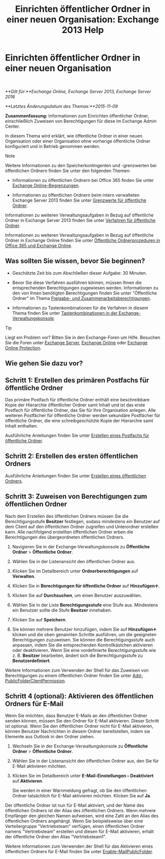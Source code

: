 ﻿---
title: 'Einrichten öffentlicher Ordner in einer neuen Organisation: Exchange 2013 Help'
TOCTitle: Einrichten öffentlicher Ordner in einer neuen Organisation
ms:assetid: 7b419906-8977-47f0-8687-a87911b5ebec
ms:mtpsurl: https://technet.microsoft.com/de-de/library/JJ651147(v=EXCHG.150)
ms:contentKeyID: 50476003
ms.date: 04/24/2018
mtps_version: v=EXCHG.150
ms.translationtype: HT
---

# Einrichten öffentlicher Ordner in einer neuen Organisation

 

_**Gilt für:**Exchange Online, Exchange Server 2013, Exchange Server 2016_

_**Letztes Änderungsdatum des Themas:**2015-11-09_

**Zusammenfassung:** Informationen zum Einrichten öffentlicher Ordner, einschließlich Zuweisen von Berechtigungen für diese im Exchange Admin Center.

In diesem Thema wird erklärt, wie öffentliche Ordner in einer neuen Organisation oder einer Organisation ohne vorherige öffentliche Ordner konfiguriert und in Betrieb genommen werden.


> [!NOTE]
> Weitere Informationen zu den Speicherkontingenten und -grenzwerten bei öffentlichen Ordnern finden Sie unter den folgenden Themen: 
> <UL>
> <LI>
> <P>Informationen zu öffentlichen Ordnern bei Office 365 finden Sie unter <A href="https://go.microsoft.com/fwlink/?linkid=391188">Exchange Online-Begrenzungen</A>.</P>
> <LI>
> <P>Informationen zu öffentlichen Ordnern beim intern verwalteten Exchange Server 2013 finden Sie unter <A href="limits-for-public-folders-exchange-2013-help.md">Grenzwerte für öffentliche Ordner</A>.</P></LI></UL>



Informationen zu weiteren Verwaltungsaufgaben in Bezug auf öffentliche Ordner in Exchange Server 2013 finden Sie unter [Verfahren für öffentliche Ordner](public-folder-procedures-exchange-2013-help.md).

Informationen zu weiteren Verwaltungsaufgaben in Bezug auf öffentliche Ordner in Exchange Online finden Sie unter [Öffentliche Ordnerprozeduren in Office 365 und Exchange Online](https://technet.microsoft.com/de-de/library/jj966272\(v=exchg.150\)).

## Was sollten Sie wissen, bevor Sie beginnen?

  - Geschätzte Zeit bis zum Abschließen dieser Aufgabe: 30 Minuten.

  - Bevor Sie diese Verfahren ausführen können, müssen Ihnen die entsprechenden Berechtigungen zugewiesen werden. Informationen zu den von Ihnen benötigten Berechtigungen finden Sie unter "Öffentliche Ordner" im Thema [Freigabe- und Zusammenarbeitsberechtigungen](sharing-and-collaboration-permissions-exchange-2013-help.md).

  - Informationen zu Tastenkombinationen für die Verfahren in diesem Thema finden Sie unter [Tastenkombinationen in der Exchange-Verwaltungskonsole](keyboard-shortcuts-in-the-exchange-admin-center-exchange-online-protection-help.md).


> [!TIP]
> Liegt ein Problem vor? Bitten Sie in den Exchange-Foren um Hilfe. Besuchen Sie die Foren unter <A href="https://go.microsoft.com/fwlink/p/?linkid=60612">Exchange Server</A>, <A href="https://go.microsoft.com/fwlink/p/?linkid=267542">Exchange Online</A> oder <A href="https://go.microsoft.com/fwlink/p/?linkid=285351">Exchange Online Protection</A>.



## Wie gehen Sie dazu vor?

## Schritt 1: Erstellen des primären Postfachs für öffentliche Ordner

Das primäre Postfach für öffentliche Ordner enthält eine beschreibbare Kopie der Hierarchie öffentlicher Ordner samt Inhalt und ist das erste Postfach für öffentliche Ordner, das Sie für Ihre Organisation anlegen. Alle weiteren Postfächer für öffentliche Ordner werden sekundäre Postfächer für öffentliche Ordner, die eine schreibgeschützte Kopie der Hierarchie samt Inhalt enthalten.

Ausführliche Anleitungen finden Sie unter [Erstellen eines Postfachs für öffentliche Ordner](create-a-public-folder-mailbox-exchange-2013-help.md).

## Schritt 2: Erstellen des ersten öffentlichen Ordners

Ausführliche Anleitungen finden Sie unter [Erstellen eines öffentlichen Ordners](create-a-public-folder-exchange-2013-help.md).

## Schritt 3: Zuweisen von Berechtigungen zum öffentlichen Ordner

Nach dem Erstellen des öffentlichen Ordners müssen Sie die Berechtigungsstufe **Besitzer** festlegen, sodass mindestens ein Benutzer auf dem Client auf den öffentlichen Ordner zugreifen und Unterordner erstellen kann. Alle nachfolgend erstellten öffentlichen Ordner erben die Berechtigungen des übergeordneten öffentlichen Ordners.

1.  Navigieren Sie in der Exchange-Verwaltungskonsole zu **Öffentliche Ordner** \> **Öffentliche Ordner**.

2.  Wählen Sie in der Listenansicht den öffentlichen Ordner aus.

3.  Klicken Sie im Detailbereich unter **Ordnerberechtigungen** auf **Verwalten**.

4.  Klicken Sie in **Berechtigungen für öffentliche Ordner** auf **Hinzufügen**![Hinzufügen (Symbol)](images/JJ218640.c1e75329-d6d7-4073-a27d-498590bbb558(EXCHG.150).gif "Hinzufügen (Symbol)").

5.  Klicken Sie auf **Durchsuchen**, um einen Benutzer auszuwählen.

6.  Wählen Sie in der Liste **Berechtigungsstufe** eine Stufe aus. Mindestens ein Benutzer sollte die Stufe **Besitzer** innehaben.

7.  Klicken Sie auf **Speichern**.

8.  Sie können mehrere Benutzer hinzufügen, indem Sie auf **Hinzufügen**![Hinzufügen (Symbol)](images/JJ218640.c1e75329-d6d7-4073-a27d-498590bbb558(EXCHG.150).gif "Hinzufügen (Symbol)") klicken und die oben genannten Schritte ausführen, um die geeigneten Berechtigungen zuzuweisen. Sie können die Berechtigungsstufe auch anpassen, indem Sie die entsprechenden Kontrollkästchen aktivieren oder deaktivieren. Wenn Sie eine vordefinierte Berechtigungsstufe wie z. B. **Besitzer** bearbeiten, ändert sich die Berechtigungsstufe zu **Benutzerdefiniert**.

Weitere Informationen zum Verwenden der Shell für das Zuweisen von Berechtigungen zu einem öffentlichen Ordner finden Sie unter [Add-PublicFolderClientPermission](https://technet.microsoft.com/de-de/library/bb124743\(v=exchg.150\)).

## Schritt 4 (optional): Aktivieren des öffentlichen Ordners für E-Mail

Wenn Sie möchten, dass Benutzer E-Mails an den öffentlichen Ordner senden können, müssen Sie den Ordner für E-Mail aktivieren. Dieser Schritt ist optional. Wenn Sie den öffentlichen Ordner nicht für E-Mail aktivieren, können Benutzer Nachrichten in diesem Ordner bereitstellen, indem sie Elemente aus Outlook in den Ordner ziehen.

1.  Wechseln Sie in der Exchange-Verwaltungskonsole zu **Öffentliche Ordner** \> **Öffentliche Ordner**.

2.  Wählen Sie in der Listenansicht den öffentlichen Ordner aus, den Sie für E-Mail aktivieren möchten.

3.  Klicken Sie im Detailbereich unter **E-Mail-Einstellungen – Deaktiviert** auf **Aktivieren**.
    
    Sie werden in einer Warnmeldung gefragt, ob Sie den öffentlichen Ordner tatsächlich für E-Mail aktivieren möchten. Klicken Sie auf **Ja**.

Der öffentliche Ordner ist nun für E-Mail aktiviert, und der Name des öffentlichen Ordners ist der Alias des öffentlichen Ordners. Wenn mehrere Empfänger den gleichen Namen aufweisen, wird eine Zahl an den Alias des öffentlichen Ordners angehängt. Wenn Sie beispielsweise über eine Verteilergruppe "Vertriebsteam" verfügen, einen öffentlichen Ordner namens "Vertriebsteam" erstellen und diesen für E-Mail aktivieren, erhält der öffentliche Ordner den Alias "Vertriebsteam1".

Weitere Informationen zum Verwenden der Shell für das Aktivieren eines öffentlichen Ordners für E-Mail finden Sie unter [Enable-MailPublicFolder](https://technet.microsoft.com/de-de/library/aa998824\(v=exchg.150\)).

